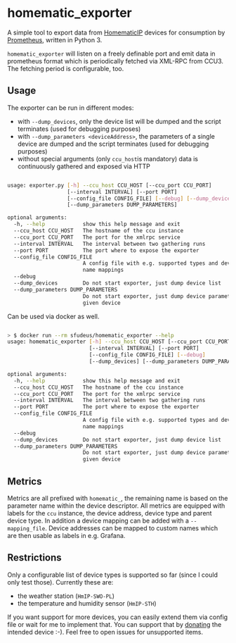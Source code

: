 # homematic_exporter

A simple tool to export data from [HomematicIP](https://www.homematic.com/) devices for consumption by [Prometheus](https://prometheus.io/), written in Python 3.

`homematic_exporter` will listen on a freely definable port and emit data in prometheus format which is periodically fetched via XML-RPC from CCU3. The fetching period is configurable, too.

## Usage

The exporter can be run in different modes:

* with `--dump_devices`, only the device list will be dumped and the script terminates (used for debugging purposes)
* with `--dump_parameters <deviceAddress>`, the parameters of a single device are dumped and the script terminates (used for debugging purposes)
* without special arguments (only `ccu_host`is mandatory) data is continuously gathered and exposed via HTTP

```bash

usage: exporter.py [-h] --ccu_host CCU_HOST [--ccu_port CCU_PORT]
                   [--interval INTERVAL] [--port PORT]
                   [--config_file CONFIG_FILE] [--debug] [--dump_devices]
                   [--dump_parameters DUMP_PARAMETERS]

optional arguments:
  -h, --help            show this help message and exit
  --ccu_host CCU_HOST   The hostname of the ccu instance
  --ccu_port CCU_PORT   The port for the xmlrpc service
  --interval INTERVAL   The interval between two gathering runs
  --port PORT           The port where to expose the exporter
  --config_file CONFIG_FILE
                        A config file with e.g. supported types and device
                        name mappings
  --debug
  --dump_devices        Do not start exporter, just dump device list
  --dump_parameters DUMP_PARAMETERS
                        Do not start exporter, just dump device parameters of
                        given device
```

Can be used via docker as well.

```bash

> $ docker run --rm sfudeus/homematic_exporter --help
usage: homematic_exporter [-h] --ccu_host CCU_HOST [--ccu_port CCU_PORT]
                          [--interval INTERVAL] [--port PORT]
                          [--config_file CONFIG_FILE] [--debug]
                          [--dump_devices] [--dump_parameters DUMP_PARAMETERS]

optional arguments:
  -h, --help            show this help message and exit
  --ccu_host CCU_HOST   The hostname of the ccu instance
  --ccu_port CCU_PORT   The port for the xmlrpc service
  --interval INTERVAL   The interval between two gathering runs
  --port PORT           The port where to expose the exporter
  --config_file CONFIG_FILE
                        A config file with e.g. supported types and device
                        name mappings
  --debug
  --dump_devices        Do not start exporter, just dump device list
  --dump_parameters DUMP_PARAMETERS
                        Do not start exporter, just dump device parameters of
                        given device
```

## Metrics

Metrics are all prefixed with `homematic_`, the remaining name is based on the parameter name within the device descriptor.
All metrics are equipped with labels for the `ccu` instance, the device address, device type and parent device type.
In addition a device mapping can be added with a `--mapping_file`. Device addresses can be mapped to custom names which are then usable as labels in e.g. Grafana.

## Restrictions

Only a configurable list of device types is supported so far (since I could only test those). Currently these are:

* the weather station (`HmIP-SWO-PL`)
* the temperature and humidity sensor (`HmIP-STH`)

If you want support for more devices, you can easily extend them via config file or wait for me to implement that. You can support that by [donating](https://www.amazon.de/hz/wishlist/ls/342DL52U9EX2U?ref_=wl_share) the intended device :-).
Feel free to open issues for unsupported items.
